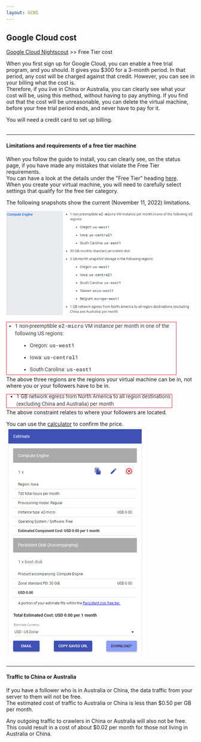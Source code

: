 ```yaml
---
layout: GCNS
---
```


## Google Cloud cost  
[Google Cloud Nightscout](./GoogleCloud.md) >> Free Tier cost  
  
When you first sign up for Google Cloud, you can enable a free trial program, and you should.  It gives you $300 for a 3-month period.  In that period, any cost will be charged against that credit.  However, you can see in your billing what the cost is.  
Therefore, if you live in China or Australia, you can clearly see what your cost will be, using this method, without having to pay anything.  If you find out that the cost will be unreasonable, you can delete the virtual machine, before your free trial period ends, and never have to pay for it.  
  
You will need a credit card to set up billing.  
<br/>  
  
---  
  
#### **Limitations and requirements of a free tier machine**  
  
When you follow the guide to install, you can clearly see, on the status page, if you have made any mistakes that violate the Free Tier requirements.  
You can have a look at the details under the "Free Tier" heading [here](https://cloud.google.com/free/docs/free-cloud-features#free-tier).  
When you create your virtual machine, you will need to carefully select settings that qualify for the free tier category.  
  
The following snapshots show the current (November 11, 2022) limitations.  
  
![](./images/FreeTier.png)  
  
![](./images/Regions.png)  
The above three regions are the regions your virtual machine can be in, not where you or your followers have to be in.  
  
![](./images/egrerss.png)  
The above constraint relates to where your followers are located.  
  
You can use the [calculator](https://cloud.google.com/products/calculator) to confirm the price.  
![](./images/Estimate.png)  
<br/>  
  
---  

#### **Traffic to China or Australia**  

If you have a follower who is in Australia or China, the data traffic from your server to them will not be free.  
The estimated cost of traffic to Australia or China is less than $0.50 per GB per month.  
  
Any outgoing traffic to crawlers in China or Australia will also not be free.  This could result in a cost of about $0.02 per month for those not living in Australia or China.  
  
